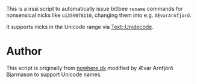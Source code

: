 This is a irssi script to automatically issue bitlbee `rename`
commands for nonsensical nicks like `u1359078110`, changing them into
e.g. `AEvarArnfjord`.

It supports nicks in the Unicode range via
[Text::Unidecode](http://search.cpan.org/perldoc?Text::Unidecode).

# Author

This script is originally from
[nowhere.dk](http://www.nowhere.dk/articles/facebook-chat-in-bitlbee)
modified by Ævar Arnfjörð Bjarmason to support Unicode names.

